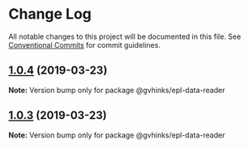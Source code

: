 # Change Log

All notable changes to this project will be documented in this file.
See [Conventional Commits](https://conventionalcommits.org) for commit guidelines.

## [1.0.4](https://github.com/ghinks/epl-ml-mono-repo/compare/v1.0.3...v1.0.4) (2019-03-23)

**Note:** Version bump only for package @gvhinks/epl-data-reader





## [1.0.3](https://github.com/ghinks/epl-ml-mono-repo/compare/v1.0.2...v1.0.3) (2019-03-23)

**Note:** Version bump only for package @gvhinks/epl-data-reader
